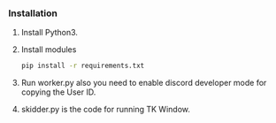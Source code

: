 ### Installation

1. Install Python3.

2. Install modules
   ```sh
   pip install -r requirements.txt
   ```
3. Run worker.py also you need to enable discord developer mode for copying the User ID.
4. skidder.py is the code for running TK Window.

